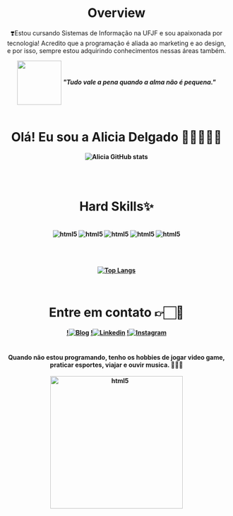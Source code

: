 
<div align="center">
 <h1 align="center"> Overview </h1>

<p>❣️Estou cursando Sistemas de Informação na UFJF e sou apaixonada por tecnologia! Acredito que a programação é aliada ao marketing e ao design, e por isso, sempre estou adquirindo conhecimentos nessas áreas também.</p>


<img align="center" src="https://media4.giphy.com/media/t4cCKrEkociVYDJrrr/giphy.gif?cid=ecf05e47atfpg3hv5oml0sya59azrepjprxuuw7pe936uecw&ep=v1_gifs_search&rid=giphy.gif&ct=g" width="100"> 
<em><b><b>"Tudo vale a pena quando a alma não é pequena."</b></em>

 <div/>

<div align="center" style="display: inline_block"><br/>
<h1 align="center"> Olá! Eu sou a Alicia Delgado 🖐🏻👩🏻‍💻</h1>

![Alicia GitHub stats](https://github-readme-stats.vercel.app/api?username=aliciadelg23&show_icons=true&theme=synthwave)
</div> <br/> <br>


 <h1 align="center"> Hard Skills✨</h1>


<div align="center" style="display: inline_block"><br/>
<img alt="html5"src="https://img.shields.io/badge/Python-3776AB?style=for-the-badge&logo=python&logoColor=white">
<img alt="html5"src="https://img.shields.io/badge/React-20232A?style=for-the-badge&logo=react&logoColor=61DAFB">
<img alt="html5"src="https://img.shields.io/badge/React_Native-20232A?style=for-the-badge&logo=react&logoColor=61DAFB">
<img alt="html5"src="https://img.shields.io/badge/JavaScript-F7DF1E?style=for-the-badge&logo=javascript&logoColor=black">
<img alt="html5"src="https://img.shields.io/badge/HTML5-E34F26?style=for-the-badge&logo=html5&logoColor=white">
<br>  
<br>  
<br>  
<br>  
   
[![Top Langs](https://github-readme-stats.vercel.app/api/top-langs/?username=aliciadelg23)](https://github.com/anuraghazra/github-readme-stats)

</div> <br/>

 <h1 align="center"> Entre em contato 👉🏻📱</h1>


<div align="center"> 
  
[!![Blog](https://img.shields.io/badge/website-000000?style=for-the-badge&logo=About.me&logoColor=white)](https://aliciadelgado.carrd.co/)
[!![Linkedin](https://img.shields.io/badge/LinkedIn-0077B5?style=for-the-badge&logo=linkedin&logoColor=white
)](https://www.linkedin.com/in/alicia-delgado23/)
[!![Instagram](https://img.shields.io/badge/Instagram-E4405F?style=for-the-badge&logo=instagram&logoColor=white
)](https://www.instagram.com/aliciadelg_/)
</div>


 <h1 align="center">  </h1>
<div >
Quando não estou programando, tenho os hobbies de jogar video game, praticar esportes, viajar e ouvir musica. 🍻🍔🌊 <br>


<br/>
<img align="center" width="300" alt="html5"src="https://cdn.discordapp.com/attachments/1084655721053962240/1178522559084494948/4262ddea-5f18-44b6-a261-7da292b6ce90.jpeg?ex=657673a9&is=6563fea9&hm=c6e2bc75a5d39077468514d87dd18c01b775e411637b0518b4f992b1c562f45b&">
</div> <br/>

